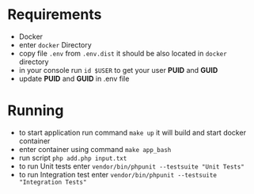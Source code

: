 # Requirements
 - Docker
 - enter `docker` Directory 
 - copy file `.env` from `.env.dist` it should be also located in `docker` directory
 - in your console run  `id $USER` to get your user **PUID** and **GUID**
 - update   **PUID** and **GUID** in .env file
# Running

- to start application run command 
`make up` it will build and start docker container
- enter container using command `make app_bash`
- run script `php add.php input.txt`
- to run Unit tests enter `vendor/bin/phpunit --testsuite "Unit Tests"` 
- to run Integration test enter `vendor/bin/phpunit --testsuite "Integration Tests"` 